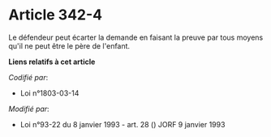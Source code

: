 # Article 342-4

Le défendeur peut écarter la demande en faisant la preuve par tous moyens qu'il ne peut être le père de l'enfant.

**Liens relatifs à cet article**

_Codifié par_:

  - Loi n°1803-03-14

_Modifié par_:

  - Loi n°93-22 du 8 janvier 1993 - art. 28 () JORF 9 janvier 1993
